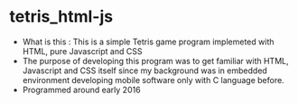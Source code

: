 # tetris_html-js

- What is this : This is a simple Tetris game program implemeted with HTML, pure Javascript and CSS
- The purpose of developing this program was to get familiar with HTML, Javascript and CSS itself since my background was in embedded environment developing mobile software only with C language before.
- Programmed around early 2016
